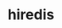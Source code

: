 ---
title: "hiredis"
layout: cache
categories: [package, develop]
meta: {"compilers": ["apple-clang@=16.0.0", "gcc@=10.2.1", "gcc@=10.5.0", "gcc@=13.3.0", "gcc@=7.5.0"], "num_specs": 19, "num_specs_by_stack": {"developer-tools": 3, "developer-tools-aarch64-linux-gnu": 5, "developer-tools-darwin": 2, "developer-tools-manylinux2014": 1, "developer-tools-x86_64_v3-linux-gnu": 5, "root": 19}, "oss": ["centos7", "rhel8", "sequoia", "ubuntu18.04"], "platforms": ["darwin", "linux"], "stacks": ["developer-tools", "developer-tools-aarch64-linux-gnu", "developer-tools-darwin", "developer-tools-manylinux2014", "developer-tools-x86_64_v3-linux-gnu", "root"], "targets": ["aarch64", "x86_64_v3"], "versions": ["1.1.0"]}
spec_details: [{"compiler": "gcc@=7.5.0", "hash": "5ty6dd4ifujyvfmxl6k2osgxuicmml2s", "os": "ubuntu18.04", "platform": "linux", "size": "-", "stacks": ["developer-tools", "root"], "target": "x86_64_v3", "variants": ["build_system=cmake", "build_type=Release", "generator=make", "~ipo", "~ssl", "~test", "~test_async", "~test_ssl"], "versions": ["1.1.0"]}, {"compiler": "gcc@=7.5.0", "hash": "6ur62xcyh3e6wbydpyyxtubvdvmtmq3u", "os": "ubuntu18.04", "platform": "linux", "size": "-", "stacks": ["developer-tools", "root"], "target": "x86_64_v3", "variants": ["build_system=cmake", "build_type=Release", "generator=make", "~ipo", "~ssl", "~test", "~test_async", "~test_ssl"], "versions": ["1.1.0"]}, {"compiler": "apple-clang@=16.0.0", "hash": "ckhx2efb7575xf7hhhprbnb4vhynvxin", "os": "sequoia", "platform": "darwin", "size": "-", "stacks": ["developer-tools-darwin", "root"], "target": "aarch64", "variants": ["build_system=cmake", "build_type=Release", "generator=make", "~ipo", "~ssl", "~test", "~test_async", "~test_ssl"], "versions": ["1.1.0"]}, {"compiler": "gcc@=10.5.0", "hash": "dbvibaalakenxdwp5gc5vlz5uxt3zm5x", "os": "centos7", "platform": "linux", "size": "-", "stacks": ["developer-tools-x86_64_v3-linux-gnu", "root"], "target": "x86_64_v3", "variants": ["build_system=cmake", "build_type=Release", "generator=make", "~ipo", "~ssl", "~test", "~test_async", "~test_ssl"], "versions": ["1.1.0"]}, {"compiler": "gcc@=13.3.0", "hash": "djjvv7wgxbv5qt536rmgo4vt2fhzcreg", "os": "rhel8", "platform": "linux", "size": "-", "stacks": ["developer-tools-aarch64-linux-gnu", "root"], "target": "aarch64", "variants": ["build_system=cmake", "build_type=Release", "generator=make", "~ipo", "~ssl", "~test", "~test_async", "~test_ssl"], "versions": ["1.1.0"]}, {"compiler": "gcc@=10.5.0", "hash": "dmlkklnkpmefx6z73a7relr5h3m7qzt2", "os": "centos7", "platform": "linux", "size": "-", "stacks": ["developer-tools-x86_64_v3-linux-gnu", "root"], "target": "x86_64_v3", "variants": ["build_system=cmake", "build_type=Release", "generator=make", "~ipo", "~ssl", "~test", "~test_async", "~test_ssl"], "versions": ["1.1.0"]}, {"compiler": "gcc@=10.2.1", "hash": "dr6lctlzq2u3thmvrjvmhjczlj5rket4", "os": "centos7", "platform": "linux", "size": "-", "stacks": ["developer-tools-manylinux2014", "root"], "target": "x86_64_v3", "variants": ["build_system=cmake", "build_type=Release", "generator=make", "~ipo", "~ssl", "~test", "~test_async", "~test_ssl"], "versions": ["1.1.0"]}, {"compiler": "gcc@=13.3.0", "hash": "dvfml2yuq6vxxpaarczb2n2i7z2bjo6k", "os": "rhel8", "platform": "linux", "size": "-", "stacks": ["developer-tools-aarch64-linux-gnu", "root"], "target": "aarch64", "variants": ["build_system=cmake", "build_type=Release", "generator=make", "~ipo", "~ssl", "~test", "~test_async", "~test_ssl"], "versions": ["1.1.0"]}, {"compiler": "apple-clang@=16.0.0", "hash": "ffqbaftqmt3ndxfcomhcjoa6bvb2ybt7", "os": "sequoia", "platform": "darwin", "size": "-", "stacks": ["root"], "target": "aarch64", "variants": ["build_system=cmake", "build_type=Release", "generator=make", "~ipo", "~ssl", "~test", "~test_async", "~test_ssl"], "versions": ["1.1.0"]}, {"compiler": "gcc@=13.3.0", "hash": "kjqfv3ftet3h272m3dvjf3gpd76rgsgs", "os": "rhel8", "platform": "linux", "size": "-", "stacks": ["developer-tools-aarch64-linux-gnu", "root"], "target": "aarch64", "variants": ["build_system=cmake", "build_type=Release", "generator=make", "~ipo", "~ssl", "~test", "~test_async", "~test_ssl"], "versions": ["1.1.0"]}, {"compiler": "apple-clang@=16.0.0", "hash": "kns4ld7q5ifqn3tyt7b6ybd5wbd3zyo6", "os": "sequoia", "platform": "darwin", "size": "-", "stacks": ["developer-tools-darwin", "root"], "target": "aarch64", "variants": ["build_system=cmake", "build_type=Release", "generator=make", "~ipo", "~ssl", "~test", "~test_async", "~test_ssl"], "versions": ["1.1.0"]}, {"compiler": "gcc@=10.5.0", "hash": "kozmfiq5cvcwbyl5efcpdzuiibvznvid", "os": "centos7", "platform": "linux", "size": "-", "stacks": ["root"], "target": "x86_64_v3", "variants": ["build_system=cmake", "build_type=Release", "generator=make", "~ipo", "~ssl", "~test", "~test_async", "~test_ssl"], "versions": ["1.1.0"]}, {"compiler": "gcc@=13.3.0", "hash": "m4iehcgokunowkh5d25pihduqtyndsee", "os": "rhel8", "platform": "linux", "size": "-", "stacks": ["root"], "target": "aarch64", "variants": ["build_system=cmake", "build_type=Release", "generator=make", "~ipo", "~ssl", "~test", "~test_async", "~test_ssl"], "versions": ["1.1.0"]}, {"compiler": "gcc@=7.5.0", "hash": "occ6cxamnjcrtairqwaxx5zy2zxaxjka", "os": "ubuntu18.04", "platform": "linux", "size": "-", "stacks": ["developer-tools", "root"], "target": "x86_64_v3", "variants": ["build_system=cmake", "build_type=Release", "generator=make", "~ipo", "~ssl", "~test", "~test_async", "~test_ssl"], "versions": ["1.1.0"]}, {"compiler": "gcc@=13.3.0", "hash": "q6qlb7tuxzyqytviaf7r5g3rpkebu4vf", "os": "rhel8", "platform": "linux", "size": "-", "stacks": ["developer-tools-aarch64-linux-gnu", "root"], "target": "aarch64", "variants": ["build_system=cmake", "build_type=Release", "generator=make", "~ipo", "~ssl", "~test", "~test_async", "~test_ssl"], "versions": ["1.1.0"]}, {"compiler": "gcc@=13.3.0", "hash": "r6ou5vzite55gfxxc3vstv2akoklyhc6", "os": "rhel8", "platform": "linux", "size": "-", "stacks": ["developer-tools-aarch64-linux-gnu", "root"], "target": "aarch64", "variants": ["build_system=cmake", "build_type=Release", "generator=make", "~ipo", "~ssl", "~test", "~test_async", "~test_ssl"], "versions": ["1.1.0"]}, {"compiler": "gcc@=10.5.0", "hash": "rkesw55ragfjxnksdv2coc6gqu54xbbv", "os": "centos7", "platform": "linux", "size": "-", "stacks": ["developer-tools-x86_64_v3-linux-gnu", "root"], "target": "x86_64_v3", "variants": ["build_system=cmake", "build_type=Release", "generator=make", "~ipo", "~ssl", "~test", "~test_async", "~test_ssl"], "versions": ["1.1.0"]}, {"compiler": "gcc@=10.5.0", "hash": "tqwxmspjaa4rfd6rj5c3khaxgqpuhcho", "os": "centos7", "platform": "linux", "size": "-", "stacks": ["developer-tools-x86_64_v3-linux-gnu", "root"], "target": "x86_64_v3", "variants": ["build_system=cmake", "build_type=Release", "generator=make", "~ipo", "~ssl", "~test", "~test_async", "~test_ssl"], "versions": ["1.1.0"]}, {"compiler": "gcc@=10.5.0", "hash": "vu4rxs6hg7k4tntjdtbbi52sr5waizhq", "os": "centos7", "platform": "linux", "size": "-", "stacks": ["developer-tools-x86_64_v3-linux-gnu", "root"], "target": "x86_64_v3", "variants": ["build_system=cmake", "build_type=Release", "generator=make", "~ipo", "~ssl", "~test", "~test_async", "~test_ssl"], "versions": ["1.1.0"]}]
---